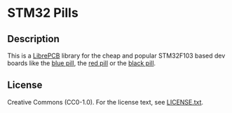 # STM32 Pills

## Description

This is a [LibrePCB][librepcb] library for the cheap and popular STM32F103 based dev boards like the
[blue pill][bluepill], the [red pill][redpill] or the [black pill][blackpill].

[librepcb]: http://librepcb.org/
[bluepill]: https://wiki.stm32duino.com/index.php?title=Blue_Pill
[blackpill]: https://wiki.stm32duino.com/index.php?title=Black_Pill
[redpill]: https://wiki.stm32duino.com/index.php?title=Red_Pill

## License

Creative Commons (CC0-1.0). For the license text, see [LICENSE.txt](LICENSE.txt).
